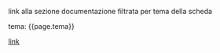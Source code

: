 link alla sezione documentazione filtrata per tema della scheda

tema: {{page.tema}}

<a href="{{ site.baseurl }}/docs/{{page.tema}}">link</a>
